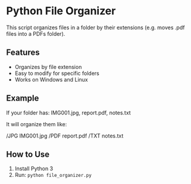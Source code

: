 # Python File Organizer

This script organizes files in a folder by their extensions (e.g. moves .pdf files into a PDFs folder).

## Features
- Organizes by file extension
- Easy to modify for specific folders
- Works on Windows and Linux

## Example
If your folder has:
IMG001.jpg, report.pdf, notes.txt

It will organize them like:

/JPG
IMG001.jpg
/PDF
report.pdf
/TXT
notes.txt

## How to Use
1. Install Python 3
2. Run: `python file_organizer.py`
